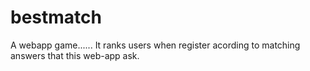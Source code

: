 # bestmatch
A webapp game......
It ranks users when register acording to matching answers that this web-app ask.
